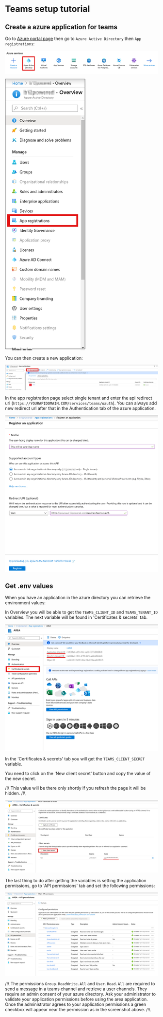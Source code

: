 # Teams setup tutorial

## Create a azure application for teams

Go to [Azure portal page](https://portal.azure.com/) then go to `Azure Active Directory` then `App registrations`:

![azure active directory](../res/Azure_active_directory.png)

![azure app registration](../res/Azure_app_registration.png)

You can then create a new application:

![azure app registration](../res/Azure_new_app_button.png)

In the app registration page select single tenant and enter the api redirect url (`https://YOURAPIDOMAIN.COM/services/teams/oauth`).
You can always add new redirect url after that in the Authentication tab of the azure application.

![teams app registration](../res/Teams_app_register_page.png)

## Get .env values

When you have an application in the azure directory you can retrieve the environment values:

In Overview you will be able to get the `TEAMS_CLIENT_ID` and `TEAMS_TENANT_ID` variables.
The next variable will be found in 'Certificates & secrets' tab.

![teams client and tenant id](../res/Teams_app_client_tenant_id.png)

In the 'Certificates & secrets' tab you will get the `TEAMS_CLIENT_SECRET` variable.

You need to click on the 'New client secret' button and copy the value of the new secret.

/!\ This value will be there only shortly if you refresh the page it will be hidden. /!\

![teams client secret](../res/Teams_client_secret_button.png)

The last thing to do after getting the variables is setting the application permissions, go to 'API permissions' tab and set the following permissions:

![teams permissions](../res/Teams_app_permissions.png)

/!\\
The permissions `Group.ReadWrite.All` and `User.Read.All` are required to send a message in a teams channel and retrieve a user channels.
They require an admin consent of your azure directory.
Ask your administrator to validate your application permissions before using the area application.
Once the administrator agrees to your application permissions a green checkbox will appear near the permission as in the screenshot above.
/!\\